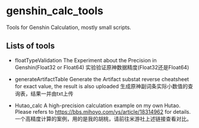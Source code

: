# genshin_calc_tools
Tools for Genshin Calculation, mostly small scripts.


## Lists of tools

- floatTypeValidation 
The Experiment about the Precision in Genshin(Float32 or Float64)
实验验证原神数据精度(Float32还是Float64)

- generateArtifactTable
Generate the Artifact substat reverse cheatsheet for exact value, the result is also uploaded
生成原神副词条实际小数值的查询表，结果一并由txt上传

- Hutao_calc
A high-precision calculation example on my own Hutao. Please refers to https://bbs.mihoyo.com/ys/article/18314962 for details.
一个高精度计算的案例，用的是我的胡桃，请前往米游社上述链接查看对比。

